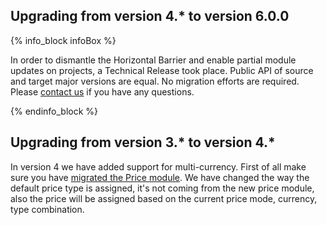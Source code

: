 

## Upgrading from version 4.* to version 6.0.0

{% info_block infoBox %}

In order to dismantle the Horizontal Barrier and enable partial module updates on projects, a Technical Release took place. Public API of source and target major versions are equal. No migration efforts are required. Please [contact us](https://spryker.com/en/support/) if you have any questions.

{% endinfo_block %}


## Upgrading from version 3.* to version 4.*

In version 4 we have added support for multi-currency. First of all make sure you have [migrated the Price module](/docs/pbc/all/price-management/{{site.version}}/install-and-upgrade/upgrade-modules/upgrade-the-price-module.html).
We have changed the way the default price type is assigned, it's not coming from the new price module, also the price will be assigned based on the current price mode, currency, type combination.
